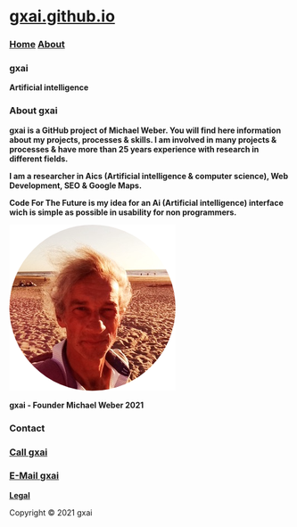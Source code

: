 # **[gxai.github.io](https://gxai.github.io)**
### **[Home](https://gxai.github.io)**  **[About](https://gxai.github.io/About)**
### **gxai**
**Artificial intelligence**

### About gxai
**gxai is a GitHub project of Michael Weber. You will find here information about my projects, processes & skills. I am involved in many projects & processes & have more than 25 years experience with research in different fields.**

**I am a researcher in Aics (Artificial intelligence & computer science), Web Development, SEO & Google Maps.**

**Code For The Future is my idea for an Ai (Artificial intelligence) interface wich is simple as possible in usability for non programmers.**

<img src="Michael-Weber.png" alt="Michael Weber">

**gxai - Founder Michael Weber 2021**

### **Contact**
### **[Call gxai](tel:31649557828)**
### **[E-Mail gxai](mailto:gxai.git@gmail.com)**

**[Legal](https://gxai.github.io/legal)**

Copyright © 2021 gxai
